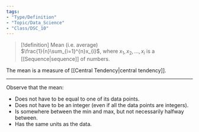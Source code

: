 ```yaml
---
tags:  
- "Type/Definition"  
- "Topic/Data_Science"  
- "Class/DSC_10"  
---
```

  
> [!definition] Mean (i.e. average)  
> $\frac{1}{n}\sum_{i=1}^{n}x_{i}$, where $x_{1},x_{2},\dots,x_{i}$ is a [[Sequence|sequence]] of numbers.  
  
The mean is a measure of [[Central Tendency|central tendency]].  
  
---
  
Observe that the mean:  
- Does not have to be equal to one of its data points.  
- Does not have to be an integer (even if all the data points are integers).  
- Is somewhere between the min and max, but not necessarily halfway between.  
- Has the same units as the data.  

